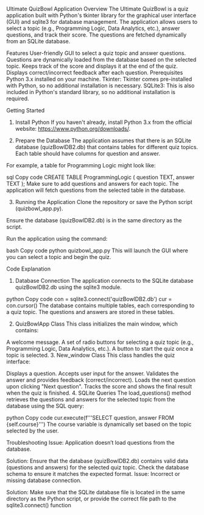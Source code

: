 Ultimate QuizBowl Application
Overview
The Ultimate QuizBowl is a quiz application built with Python's tkinter library for the graphical user interface (GUI) and sqlite3 for database management. The application allows users to select a topic (e.g., Programming Logic, Data Analytics, etc.), answer questions, and track their score. The questions are fetched dynamically from an SQLite database.

Features
User-friendly GUI to select a quiz topic and answer questions.
Questions are dynamically loaded from the database based on the selected topic.
Keeps track of the score and displays it at the end of the quiz.
Displays correct/incorrect feedback after each question.
Prerequisites
Python 3.x installed on your machine.
Tkinter: Tkinter comes pre-installed with Python, so no additional installation is necessary.
SQLite3: This is also included in Python's standard library, so no additional installation is required.

Getting Started
1. Install Python
If you haven't already, install Python 3.x from the official website: https://www.python.org/downloads/.

2. Prepare the Database
The application assumes that there is an SQLite database (quizBowlDB2.db) that contains tables for different quiz topics. Each table should have columns for question and answer.

For example, a table for Programming Logic might look like:

sql
Copy code
CREATE TABLE ProgrammingLogic (
    question TEXT,
    answer TEXT
);
Make sure to add questions and answers for each topic. The application will fetch questions from the selected table in the database.

3. Running the Application
Clone the repository or save the Python script (quizbowl_app.py).

Ensure the database (quizBowlDB2.db) is in the same directory as the script.

Run the application using the command:

bash
Copy code
python quizbowl_app.py
This will launch the GUI where you can select a topic and begin the quiz.

Code Explanation
1. Database Connection
The application connects to the SQLite database quizBowlDB2.db using the sqlite3 module.

python
Copy code
con = sqlite3.connect('quizBowlDB2.db')
cur = con.cursor()
The database contains multiple tables, each corresponding to a quiz topic. The questions and answers are stored in these tables.

2. QuizBowlApp Class
This class initializes the main window, which contains:

A welcome message.
A set of radio buttons for selecting a quiz topic (e.g., Programming Logic, Data Analytics, etc.).
A button to start the quiz once a topic is selected.
3. New_window Class
This class handles the quiz interface:

Displays a question.
Accepts user input for the answer.
Validates the answer and provides feedback (correct/incorrect).
Loads the next question upon clicking "Next question".
Tracks the score and shows the final result when the quiz is finished.
4. SQLite Queries
The load_questions() method retrieves the questions and answers for the selected topic from the database using the SQL query:

python
Copy code
cur.execute(f'''SELECT question, answer FROM {self.course}''')
The course variable is dynamically set based on the topic selected by the user.

Troubleshooting
Issue: Application doesn’t load questions from the database.

Solution: Ensure that the database (quizBowlDB2.db) contains valid data (questions and answers) for the selected quiz topic. Check the database schema to ensure it matches the expected format.
Issue: Incorrect or missing database connection.

Solution: Make sure that the SQLite database file is located in the same directory as the Python script, or provide the correct file path to the sqlite3.connect() function
